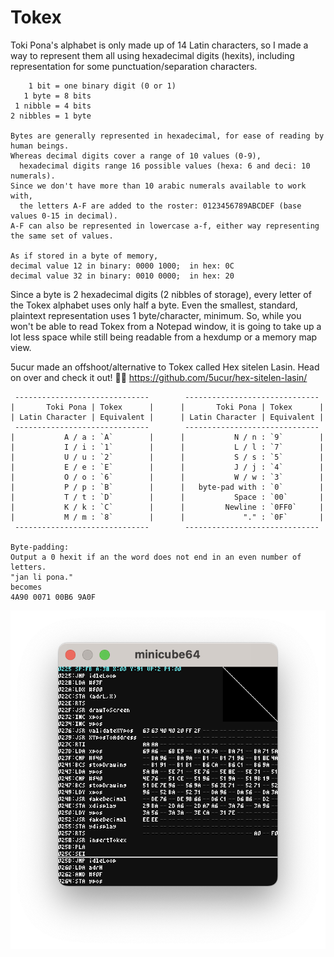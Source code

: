 # Tokex
Toki Pona's alphabet is only made up of 14 Latin characters, so I made a way to represent them all using hexadecimal digits (hexits), including representation for some punctuation/separation characters.
```
    1 bit = one binary digit (0 or 1)
   1 byte = 8 bits
 1 nibble = 4 bits
2 nibbles = 1 byte

Bytes are generally represented in hexadecimal, for ease of reading by human beings.
Whereas decimal digits cover a range of 10 values (0-9),
  hexadecimal digits range 16 possible values (hexa: 6 and deci: 10 numerals).
Since we don't have more than 10 arabic numerals available to work with,
  the letters A-F are added to the roster: 0123456789ABCDEF (base values 0-15 in decimal).
A-F can also be represented in lowercase a-f, either way representing the same set of values.

As if stored in a byte of memory,
decimal value 12 in binary: 0000 1000;  in hex: 0C
decimal value 32 in binary: 0010 0000;  in hex: 20
```
Since a byte is 2 hexadecimal digits (2 nibbles of storage), every letter of the Tokex alphabet uses only half a byte.  Even the smallest, standard, plaintext representation uses 1 byte/character, minimum.  So, while you won't be able to read Tokex from a Notepad window, it is going to take up a lot less space while still being readable from a hexdump or a memory map view.

5ucur made an offshoot/alternative to Tokex called Hex sitelen Lasin.  Head on over and check it out! 👍🏻 https://github.com/5ucur/hex-sitelen-lasin/

```
 ------------------------------        ------------------------------
|       Toki Pona | Tokex      |      |       Toki Pona | Tokex      |
| Latin Character | Equivalent |      | Latin Character | Equivalent |
 ------------------------------        ------------------------------
|           A / a : `A`        |      |           N / n : `9`        |
|           I / i : `1`        |      |           L / l : `7`        |
|           U / u : `2`        |      |           S / s : `5`        |
|           E / e : `E`        |      |           J / j : `4`        |
|           O / o : `6`        |      |           W / w : `3`        |
|           P / p : `B`        |      |   byte-pad with : `0`        |
|           T / t : `D`        |      |           Space : `00`       |
|           K / k : `C`        |      |         Newline : `0FF0`     |
|           M / m : `8`        |      |             "." : `0F`       |
 ------------------------------        ------------------------------

Byte-padding:
Output a 0 hexit if an the word does not end in an even number of letters.
"jan li pona." 
becomes
4A90 0071 00B6 9A0F
```
![image](https://raw.githubusercontent.com/AbbyRead/Tokex/main/examples/Tokex%20in%20Minicube64.png)
